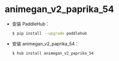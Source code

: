 # animegan_v2_paprika_54
* 安装 PaddleHub：

    ```bash
    $ pip install --upgrade paddlehub
    ```

* 安装 animegan_v2_paprika_54：

    ```bash
    $ hub install animegan_v2_paprika_54
    ```
